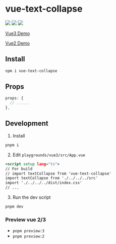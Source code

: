 # vue-text-collapse

[![](https://img.shields.io/npm/v/vue-text-collapse?color=a1b858&label=npm)](https://www.npmjs.com/package/vue-text-collapse)
![](https://img.shields.io/badge/supports-vue%202%2F3-brightgreen)
[![](https://img.shields.io/npm/dependency-version/vue-text-collapse/vue-demi)](https://github.com/vueuse/vue-demi)

[Vue3 Demo](https://lvjiaxuan.github.io/vue-text-collapse)

[Vue2 Demo](https://lvjiaxuan.github.io/vue-text-collapse/vue2)

## Install

```sh
npm i vue-text-collapse
```

## Props

<!-- eslint-skip -->
```ts
props: {
  // ......
},
```

## Development

1. Install
```sh
pnpm i
```

2. Edit `playgrounds/vue3/src/App.vue`
```xml
<script setup lang="ts">
// For build
// import textCollapse from 'vue-text-collapse'
import textCollapse from './../../../src'
import './../../../dist/index.css'
// ...
```

3. Run the dev script
```sh
pnpm dev
```

### Preview vue 2/3

- `pnpm preview:3`
- `pnpm preview:2`
